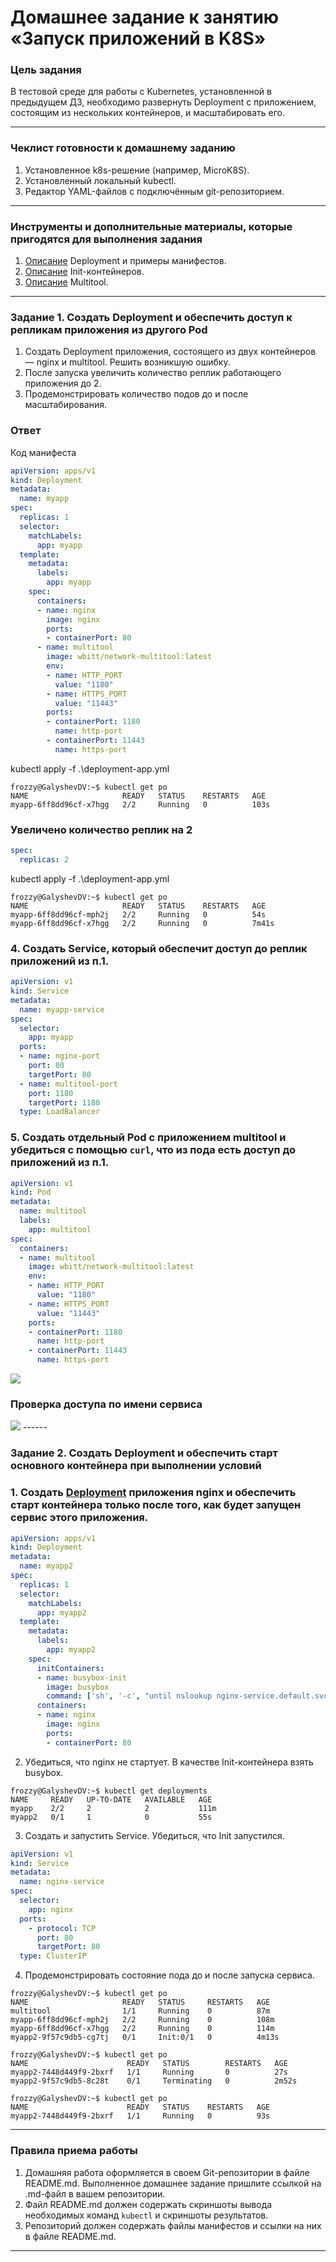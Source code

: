 # Домашнее задание к занятию «Запуск приложений в K8S»

### Цель задания

В тестовой среде для работы с Kubernetes, установленной в предыдущем ДЗ, необходимо развернуть Deployment с приложением, состоящим из нескольких контейнеров, и масштабировать его.

------

### Чеклист готовности к домашнему заданию

1. Установленное k8s-решение (например, MicroK8S).
2. Установленный локальный kubectl.
3. Редактор YAML-файлов с подключённым git-репозиторием.

------

### Инструменты и дополнительные материалы, которые пригодятся для выполнения задания

1. [Описание](https://kubernetes.io/docs/concepts/workloads/controllers/deployment/) Deployment и примеры манифестов.
2. [Описание](https://kubernetes.io/docs/concepts/workloads/pods/init-containers/) Init-контейнеров.
3. [Описание](https://github.com/wbitt/Network-MultiTool) Multitool.

------

### Задание 1. Создать Deployment и обеспечить доступ к репликам приложения из другого Pod

1. Создать Deployment приложения, состоящего из двух контейнеров — nginx и multitool. Решить возникшую ошибку.
2. После запуска увеличить количество реплик работающего приложения до 2.
3. Продемонстрировать количество подов до и после масштабирования.

### Ответ

Код манифеста
```yml
apiVersion: apps/v1
kind: Deployment
metadata:
  name: myapp
spec:
  replicas: 1
  selector:
    matchLabels:
      app: myapp
  template:
    metadata:
      labels: 
        app: myapp
    spec:
      containers: 
      - name: nginx
        image: nginx
        ports:
        - containerPort: 80
      - name: multitool
        image: wbitt/network-multitool:latest
        env:
        - name: HTTP_PORT
          value: "1180"
        - name: HTTPS_PORT
          value: "11443"
        ports:
        - containerPort: 1180
          name: http-port
        - containerPort: 11443
          name: https-port
```
kubectl apply -f .\deployment-app.yml
```
frozzy@GalyshevDV:~$ kubectl get po
NAME                     READY   STATUS    RESTARTS   AGE
myapp-6ff8dd96cf-x7hgg   2/2     Running   0          103s
```

### Увеличено количество реплик на 2

```yml
spec:
  replicas: 2
```

kubectl apply -f .\deployment-app.yml

```
frozzy@GalyshevDV:~$ kubectl get po
NAME                     READY   STATUS    RESTARTS   AGE
myapp-6ff8dd96cf-mph2j   2/2     Running   0          54s
myapp-6ff8dd96cf-x7hgg   2/2     Running   0          7m41s
```

### 4. Создать Service, который обеспечит доступ до реплик приложений из п.1.

```yml
apiVersion: v1
kind: Service
metadata:
  name: myapp-service
spec:
  selector:
    app: myapp
  ports:
  - name: nginx-port
    port: 80
    targetPort: 80
  - name: multitool-port
    port: 1180
    targetPort: 1180
  type: LoadBalancer
```

### 5. Создать отдельный Pod с приложением multitool и убедиться с помощью `curl`, что из пода есть доступ до приложений из п.1.

```yml
apiVersion: v1
kind: Pod
metadata:
  name: multitool
  labels:
    app: multitool 
spec:
  containers:
  - name: multitool
    image: wbitt/network-multitool:latest
    env:
    - name: HTTP_PORT
      value: "1180"
    - name: HTTPS_PORT
      value: "11443"
    ports:
    - containerPort: 1180
      name: http-port
    - containerPort: 11443
      name: https-port
```

<img src="./images/1.png">

### Проверка доступа по имени сервиса

<img src="./images/2.png">
------

### Задание 2. Создать Deployment и обеспечить старт основного контейнера при выполнении условий

### 1. Создать [Deployment](./deployment-app2.yml) приложения nginx и обеспечить старт контейнера только после того, как будет запущен сервис этого приложения.

```yml
apiVersion: apps/v1
kind: Deployment
metadata:
  name: myapp2
spec:
  replicas: 1
  selector:
    matchLabels:
      app: myapp2
  template:
    metadata:
      labels:
        app: myapp2
    spec:
      initContainers:
      - name: busybox-init
        image: busybox
        command: ['sh', '-c', "until nslookup nginx-service.default.svc.cluster.local >/dev/null 2>&1; do echo waiting for service; sleep 1; done;"]
      containers:
      - name: nginx
        image: nginx
        ports:
        - containerPort: 80
```

2. Убедиться, что nginx не стартует. В качестве Init-контейнера взять busybox.

```
frozzy@GalyshevDV:~$ kubectl get deployments
NAME     READY   UP-TO-DATE   AVAILABLE   AGE
myapp    2/2     2            2           111m
myapp2   0/1     1            0           55s
```

3. Создать и запустить Service. Убедиться, что Init запустился.

```yml
apiVersion: v1
kind: Service
metadata:
  name: nginx-service
spec:
  selector:
    app: nginx
  ports:
    - protocol: TCP
      port: 80
      targetPort: 80
  type: ClusterIP
```

4. Продемонстрировать состояние пода до и после запуска сервиса.
```
frozzy@GalyshevDV:~$ kubectl get po
NAME                     READY   STATUS     RESTARTS   AGE
multitool                1/1     Running    0          87m
myapp-6ff8dd96cf-mph2j   2/2     Running    0          108m
myapp-6ff8dd96cf-x7hgg   2/2     Running    0          114m
myapp2-9f57c9db5-cg7tj   0/1     Init:0/1   0          4m13s
```

```
frozzy@GalyshevDV:~$ kubectl get po
NAME                      READY   STATUS        RESTARTS   AGE
myapp2-7448d449f9-2bxrf   1/1     Running       0          27s
myapp2-9f57c9db5-8c28t    0/1     Terminating   0          2m52s
```

```
frozzy@GalyshevDV:~$ kubectl get po
NAME                      READY   STATUS    RESTARTS   AGE
myapp2-7448d449f9-2bxrf   1/1     Running   0          93s
```
------

### Правила приема работы

1. Домашняя работа оформляется в своем Git-репозитории в файле README.md. Выполненное домашнее задание пришлите ссылкой на .md-файл в вашем репозитории.
2. Файл README.md должен содержать скриншоты вывода необходимых команд `kubectl` и скриншоты результатов.
3. Репозиторий должен содержать файлы манифестов и ссылки на них в файле README.md.

------

